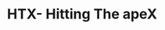 ---
title: "HTX- Hitting The apeX"
url: /thiruvananthapuram/htx-hitting-the-apex/
shop: motorcycle
---